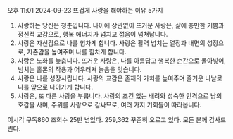 오후 11:01 2024-09-23
뜨겁게 사랑을
해야하는
이유 5가지
1. 사랑하는 당신은 청춘입니다.
나이에 상관없이 뜨거운 사랑은, 삶에 충만한 기쁨과 정신적 교감으로, 행복 에너지가 넘치고
젊음이 넘쳐납니다.
2. 사랑은 자신감으로 나를 힘차게 합니다.
사랑은 활력 넘치는 열정과 내면의 성장으로, 자존감을 높여주며 나를 힘차게 합니다.
3. 사랑은 노화를 늦춥니다.
뜨거운 사랑은, 나를 아름답고 행복한 순간으로 몰아넣어, 넘치는 홀몬의 작용과 어우러져 
늙음을 잊습니다.
4. 사랑은 나를 성장시킵니다.
사랑의 교감은 존재의 가치를 높여주며 즐거운 나날로 나를 앞으로 나아가게 합니다.
5. 사랑은, 또 다른 사랑을 부릅니다.
사랑의 조건 없는 배려와 성숙한 인격으로 남의 호감을 사며,
주위를 사랑으로 감싸므로, 여러 가지 기회들이 따라옵니다.

이시각 구독860 조회수 25만 넘었다. 259,362
꾸준히 오르고 있다. 모든 분께 감사드린다.




